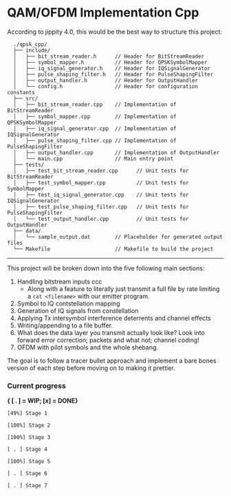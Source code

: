 # QAM/OFDM Implementation Cpp

According to jippity 4.0, this would be the best way to structure this project:

```
  ./qpsk_cpp/
  ├── include/
  │   ├── bit_stream_reader.h      // Header for BitStreamReader
  │   ├── symbol_mapper.h          // Header for QPSKSymbolMapper
  │   ├── iq_signal_generator.h    // Header for IQSignalGenerator
  │   ├── pulse_shaping_filter.h   // Header for PulseShapingFilter
  │   ├── output_handler.h         // Header for OutputHandler
  │   └── config.h                 // Header for configuration constants
  ├── src/
  │   ├── bit_stream_reader.cpp    // Implementation of BitStreamReader
  │   ├── symbol_mapper.cpp        // Implementation of QPSKSymbolMapper
  │   ├── iq_signal_generator.cpp  // Implementation of IQSignalGenerator
  │   ├── pulse_shaping_filter.cpp // Implementation of PulseShapingFilter
  │   ├── output_handler.cpp       // Implementation of OutputHandler
  │   └── main.cpp                 // Main entry point
  ├── tests/
  │   ├── test_bit_stream_reader.cpp      // Unit tests for BitStreamReader
  │   ├── test_symbol_mapper.cpp          // Unit tests for SymbolMapper
  │   ├── test_iq_signal_generator.cpp    // Unit tests for IQSignalGenerator
  │   ├── test_pulse_shaping_filter.cpp   // Unit tests for PulseShapingFilter
  │   └── test_output_handler.cpp         // Unit tests for OutputHandler
  ├── data/
  │   └── sample_output.dat        // Placeholder for generated output files
  └── Makefile                     // Makefile to build the project
```

---
This project will be broken down into the five following main sections:
1) Handling bitstream inputs ccc
    - Along with a feature to literally just transmit a full file by rate
      limiting a `cat <filename>` with our emitter program.
2) Symbol to IQ contstellation mapping
3) Generation of IQ signals from constellation
4) Applying Tx intersymbol interference deterrents and channel effects
5) Writing/appending to a file buffer.
6) What does the data layer you transmit actually look like?
  Look into forward error correction; packets and what not; channel coding!
7) OFDM with pilot symbols and the whole shebang.

The goal is to follow a tracer bullet approach and implement a bare bones version of each step before
moving on to making it prettier.

### Current progress
  **{ [ . ] = WIP; [x] = DONE}**

    [49%] Stage 1

    [100%] Stage 2

    [100%] Stage 3

    [ . ] Stage 4

    [100%] Stage 5

    [ . ] Stage 6

    [ . ] Stage 7
